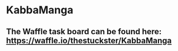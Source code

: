 # KabbaManga

## The Waffle task board can be found here: https://waffle.io/thestuckster/KabbaManga
